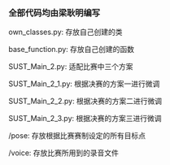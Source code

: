 ### 全部代码均由梁耿明编写

own_classes.py:
  存放自己创建的类

base_function.py:
  存放自己创建的函数

SUST_Main_2.py:
  适配比赛中三个方案

SUST_Main_2_1.py:
  根据决赛的方案一进行微调

SUST_Main_2_2.py:
  根据决赛的方案二进行微调

SUST_Main_2_3.py:
  根据决赛的方案三进行微调

/pose:
  存放根据比赛赛制设定的所有目标点

/voice:
  存放比赛所用到的录音文件
